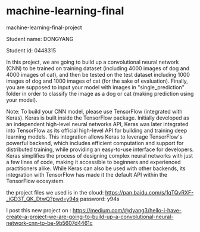 # machine-learning-final
machine-learning-final-project

Student name: DONGYANG

Student id: 0448315

In this project, we are going to build up a convolutional neural network (CNN) to be trained on training dataset (including 4000 images of dog and 4000 images of cat), and then be tested on the test dataset including 1000 images of dog and 1000 images of cat (for the sake of evaluation). Finally, you are supposed to input your model with images in "single_prediction" folder in order to classify the image as a dog or cat (making prediction using your model). 

Note: To build your CNN model, please use TensorFlow (integrated with Keras). Keras is built inside the TensorFlow package. Initially developed as an independent high-level neural networks API, Keras was later integrated into TensorFlow as its official high-level API for building and training deep learning models. This integration allows Keras to leverage TensorFlow's powerful backend, which includes efficient computation and support for distributed training, while providing an easy-to-use interface for developers. Keras simplifies the process of designing complex neural networks with just a few lines of code, making it accessible to beginners and experienced practitioners alike. While Keras can also be used with other backends, its integration with TensorFlow has made it the default API within the TensorFlow ecosystem.


the project files we used is in the cloud: https://pan.baidu.com/s/1qTQvRXF-_iGD3T_QK_DtwQ?pwd=y94s  password: y94s


I post this new project on : https://medium.com/@dyang3/hello-i-have-create-a-project-we-are-going-to-build-up-a-convolutional-neural-network-cnn-to-be-9b5607d4461c
